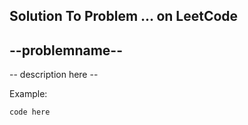 ## Solution To Problem ... on LeetCode
## --problemname--

-- description here --

Example:
```
code here
```

